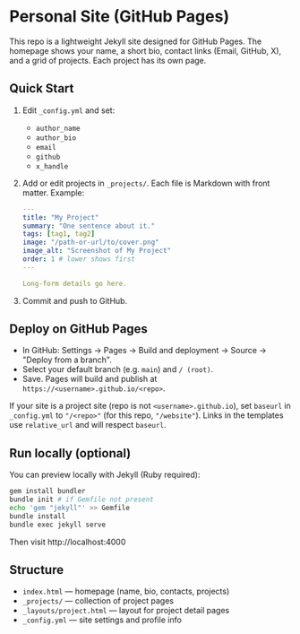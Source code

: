 # Personal Site (GitHub Pages)

This repo is a lightweight Jekyll site designed for GitHub Pages. The homepage shows your name, a short bio, contact links (Email, GitHub, X), and a grid of projects. Each project has its own page.

## Quick Start

1. Edit `_config.yml` and set:
   - `author_name`
   - `author_bio`
   - `email`
   - `github`
   - `x_handle`

2. Add or edit projects in `_projects/`. Each file is Markdown with front matter. Example:

   ```yaml
   ---
   title: "My Project"
   summary: "One sentence about it."
   tags: [tag1, tag2]
   image: "/path-or-url/to/cover.png"
   image_alt: "Screenshot of My Project"
   order: 1 # lower shows first
   ---

   Long-form details go here.
   ```

3. Commit and push to GitHub.

## Deploy on GitHub Pages

- In GitHub: Settings → Pages → Build and deployment → Source → "Deploy from a branch".
- Select your default branch (e.g. `main`) and `/ (root)`.
- Save. Pages will build and publish at `https://<username>.github.io/<repo>`.

If your site is a project site (repo is not `<username>.github.io`), set `baseurl` in `_config.yml` to `"/<repo>"` (for this repo, `"/website"`). Links in the templates use `relative_url` and will respect `baseurl`.

## Run locally (optional)

You can preview locally with Jekyll (Ruby required):

```bash
gem install bundler
bundle init # if Gemfile not present
echo 'gem "jekyll"' >> Gemfile
bundle install
bundle exec jekyll serve
```

Then visit http://localhost:4000

## Structure

- `index.html` — homepage (name, bio, contacts, projects)
- `_projects/` — collection of project pages
- `_layouts/project.html` — layout for project detail pages
- `_config.yml` — site settings and profile info

